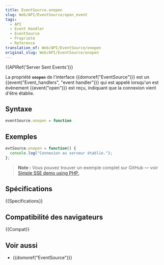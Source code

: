 ```yaml
---
title: EventSource.onopen
slug: Web/API/EventSource/open_event
tags:
  - API
  - Event Handler
  - EventSource
  - Propriété
  - Reference
translation_of: Web/API/EventSource/onopen
original_slug: Web/API/EventSource/onopen
---
```

{{APIRef('Server Sent Events')}}

La propriété **`onopen`** de l'interface {{domxref("EventSource")}} est un {{event("Event_handlers", "event handler")}} qui est appelé lorsqu'un est évènement {{event("open")}} est reçu, indiquant que la connexion vient d'être établie.

## Syntaxe

```js
eventSource.onopen = function
```

## Exemples

```js
evtSource.onopen = function() {
  console.log("Connexion au serveur établie.");
};
```

> **Note :** Vous pouvez trouver un exemple complet sur GitHub — voir [Simple SSE demo using PHP.](https://github.com/mdn/dom-examples/tree/master/server-sent-events)

## Spécifications

{{Specifications}}

## Compatibilité des navigateurs

{{Compat}}

## Voir aussi

- {{domxref("EventSource")}}
